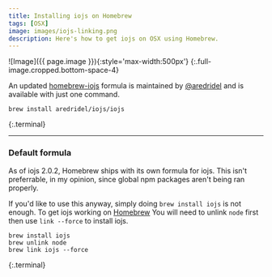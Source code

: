 ```yaml
---
title: Installing iojs on Homebrew
tags: [OSX]
image: images/iojs-linking.png
description: Here's how to get iojs on OSX using Homebrew.
---
```


![Image]({{ page.image }}){:style='max-width:500px'}
{:.full-image.cropped.bottom-space-4}

An updated [homebrew-iojs] formula is maintained by [@aredridel] and is available with just one command.

```
brew install aredridel/iojs/iojs
```
{:.terminal}

----

### Default formula
As of iojs 2.0.2, Homebrew ships with its own formula for iojs. This isn't preferrable, in my opinion, since global npm packages aren't being ran properly.

If you'd like to use this anyway, simply doing `brew install iojs` is not enough. To get iojs working on [Homebrew] You will need to unlink `node` first then use `link --force` to install iojs.

```
brew install iojs
brew unlink node
brew link iojs --force
```
{:.terminal}

[homebrew-iojs]: https://github.com/aredridel/homebrew-iojs/blob/master/Formula/iojs.rb
[@aredridel]: https://github.com/aredridel
[Homebrew]: http://brew.sh/
